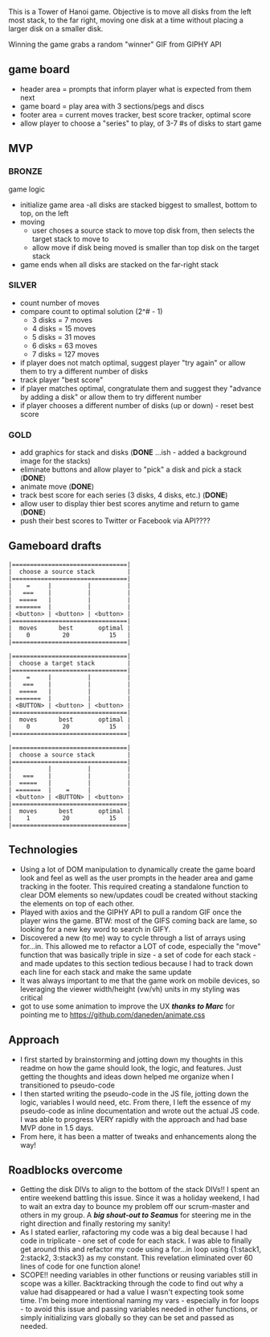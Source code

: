 This is a Tower of Hanoi game. Objective is to move all disks from the left 
most stack, to the far right, moving one disk at a time without placing a larger
disk on a smaller disk.

Winning the game grabs a random "winner" GIF from GIPHY API

## game board
- header area = prompts that inform player what is expected from them next
- game board = play area with 3 sections/pegs and discs
- footer area = current moves tracker, best score tracker, optimal score
- allow player to choose a "series" to play, of 3-7 #s of disks to start game

## MVP
### BRONZE
game logic
- initialize game area
    -all disks are stacked biggest to smallest, bottom to top, on the left
- moving
    - user choses a source stack to move top disk from, then selects the target stack to move to
    - allow move if disk being moved is smaller than top disk on the target stack
- game ends when all disks are stacked on the far-right stack

### SILVER

 - count number of moves
 - compare count to optimal solution (2^# - 1)
    - 3 disks = 7 moves
    - 4 disks = 15 moves
    - 5 disks = 31 moves
    - 6 disks = 63 moves
    - 7 disks = 127 moves
 - if player does not match optimal, suggest player "try again" or allow them to try a different number of disks
 - track player "best score"
 - if player matches optimal, congratulate them and suggest they "advance by adding a disk" or allow them to try different number
 - if player chooses a different number of disks (up or down) - reset best score

### GOLD

 - add graphics for stack and disks (**DONE** ...ish - added a background image for the stacks)
 - eliminate buttons and allow player to "pick" a disk and pick a stack (**DONE**)
 - animate move (**DONE**)
 - track best score for each series (3 disks, 4 disks, etc.) (**DONE**)
 - allow user to display thier best scores anytime and return to game (**DONE**)
 - push their best scores to Twitter or Facebook via API????

## Gameboard drafts
```
|================================|
|  choose a source stack         |
|================================|
|    =     |          |          |
|   ===    |          |          |
|  =====   |          |          |
| =======  |          |          | 
| <button> | <button> | <button> |
|================================|
|  moves      best       optimal |
|    0         20           15   | 
|================================|

|================================|
|  choose a target stack         |
|================================|
|    =     |          |          |
|   ===    |          |          |
|  =====   |          |          |
| =======  |          |          | 
| <BUTTON> | <button> | <button> |
|================================|
|  moves      best       optimal |
|    0         20           15   | 
|================================|

|================================|
|  choose a source stack         |
|================================|
|          |          |          |
|   ===    |          |          |
|  =====   |          |          |
| =======  |    =     |          | 
| <button> | <BUTTON> | <button> |
|================================|
|  moves      best       optimal |
|    1         20           15   | 
|================================|
```
## Technologies
 - Using a lot of DOM manipulation to dynamically create the game board look 
    and feel as well as the user prompts in the header area and game tracking 
    in the footer. This required creating a standalone function to clear DOM 
    elements so new/updates coudl be created without stacking the elements on 
    top of each other.
 - Played with axios and the GIPHY API to pull a random GIF once the player
    wins the game. BTW: most of the GIFS coming back are lame, so looking for 
    a new key word to search in GIFY.
 - Discovered a new (to me) way to cycle through a list of arrays using 
    for...in. This allowed me to refactor a LOT of code, especially the "move" 
    function that was basically triple in size - a set of code for each stack -
    and made updates to this section tedious because I had to track down each 
    line for each stack and make the same update
 - It was always important to me that the game work on mobile devices, so leveraging the viewer width/height (vw/vh) units in my styling was critical
 - got to use some animation to improve the UX **_thanks to Marc_** for pointing me to https://github.com/daneden/animate.css

## Approach
 - I first started by brainstorming and jotting down my thoughts in this readme
    on how the game should look, the logic, and features. Just getting the 
    thoughts and ideas down helped me organize when I transitioned to 
    pseudo-code
 - I then started writing the pseudo-code in the JS file, jotting down the 
    logic, variables I would need, etc. From there, I left the essence of my 
    pseudo-code as inline documentation and wrote out the actual JS code. I was
    able to progress VERY rapidly with the approach and had base MVP done in 
    1.5 days.
 - From here, it has been a matter of tweaks and enhancements along the way!
 

## Roadblocks overcome
 - Getting the disk DIVs to align to the bottom of the stack DIVs!! I spent an 
    entire weekend battling this issue. Since it was a holiday weekend, I had
    to wait an extra day to bounce my problem off our scrum-master and others
    in my group. A **_big shout-out to Seamus_** for steering me in the right 
    direction and finally restoring my sanity!
 - As I stated earlier, rafactoring my code was a big deal because I had code 
    in triplicate - one set of code for each stack. I was able to finally get
    around this and refactor my code using a for...in loop using 
    {1:stack1, 2:stack2, 3:stack3} as my constant. This revelation eliminated 
    over 60 lines of code for one function alone!
 - SCOPE!! needing variables in other functions or reusing variables still in 
    scope was a killer. Backtracking through the code to find out why a value 
    had disappeared or had a value I wasn't expecting took some time. I'm being
    more intentional naming my vars - especially in for loops - to avoid this 
    issue and passing variables needed in other functions, or simply 
    initializing vars globally so they can be set and passed as needed.
